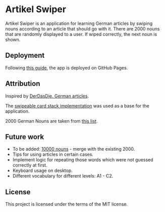 # Artikel Swiper
Artikel Swiper is an application for learning German articles by swiping nouns according to an article that should go with it. There are 2000 nouns that are randomly displayed to a user. If wiped correctly, the next noun is shown.


## Deployment
Following [this guide](https://gist.github.com/cobyism/4730490), the app is deployed on GitHub Pages.


## Attribution
Inspired by [DerDasDie. German articles](https://apps.apple.com/de/app/derdasdie-german-articles/id6480586707).

The [swipeable card stack implementation](https://css-tricks.com/swipeable-card-stack-using-vue-js-and-interact-js/) was used as a base for the application.

2000 German Nouns are taken from [this list](https://frequencylists.blogspot.com/2015/12/the-2000-most-frequent-german-nouns.html).


## Future work
- To be added: [10000 nouns](https://github.com/digitapex/DerDieDas/blob/master/app/src/main/res/raw/list_nouns.txt) - merge with the existing 2000.
- Tips for using articles in certain cases.
- Implement logic for repeating those words which were not guessed correctly at first.
- Keyboard usage on desktop.
- Different vocabulary for different levels: A1 - C2.


## License
This project is licensed under the terms of the MIT license.
